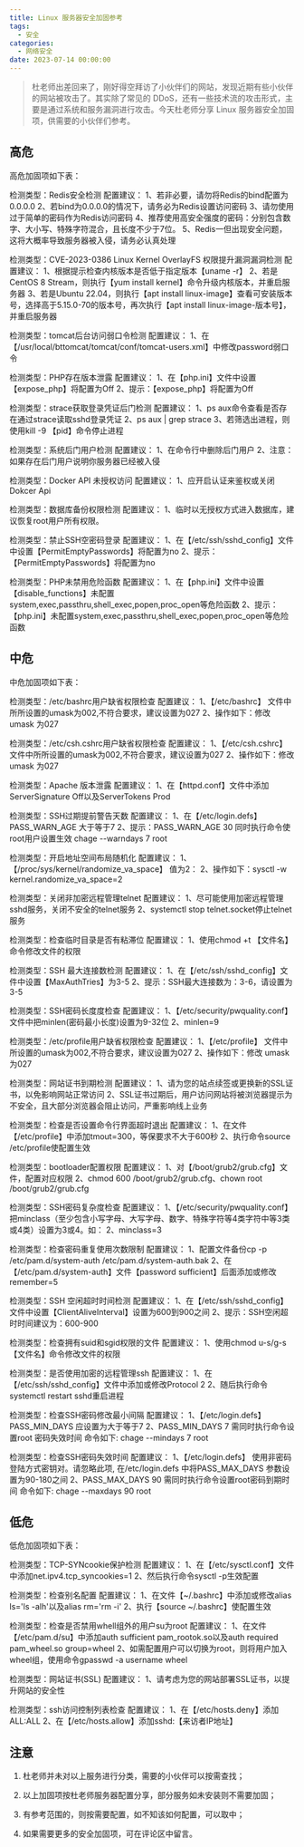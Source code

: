 ```yaml
---
title: Linux 服务器安全加固参考
tags:
  - 安全
categories:
  - 网络安全
date: 2023-07-14 00:00:00
---
```


> 杜老师出差回来了，刚好得空拜访了小伙伴们的网站，发现近期有些小伙伴的网站被攻击了。其实除了常见的 DDoS，还有一些技术流的攻击形式，主要是通过系统和服务漏洞进行攻击。今天杜老师分享 Linux 服务器安全加固项，供需要的小伙伴们参考。

<!-- more -->

## 高危

高危加固项如下表：

检测类型：Redis安全检测
配置建议：
1、若非必要，请勿将Redis的bind配置为0.0.0.0
2、若bind为0.0.0.0的情况下，请务必为Redis设置访问密码
3、请勿使用过于简单的密码作为Redis访问密码
4、推荐使用高安全强度的密码：分别包含数字、大小写、特殊字符混合，且长度不少于7位。
5、Redis一但出现安全问题，这将大概率导致服务器被入侵，请务必认真处理

检测类型：CVE-2023-0386 Linux Kernel OverlayFS 权限提升漏洞漏洞检测
配置建议：
1、根据提示检查内核版本是否低于指定版本【uname -r】
2、若是CentOS 8 Stream，则执行【yum install kernel】命令升级内核版本，并重启服务器
3、若是Ubuntu 22.04，则执行【apt install linux-image】查看可安装版本号，选择高于5.15.0-70的版本号，再次执行【apt install linux-image-版本号】，并重启服务器

检测类型：tomcat后台访问弱口令检测
配置建议：
1、在【/usr/local/bttomcat/tomcat/conf/tomcat-users.xml】中修改password弱口令

检测类型：PHP存在版本泄露
配置建议：
1、在【php.ini】文件中设置【expose_php】将配置为Off
2、提示：【expose_php】将配置为Off

检测类型：strace获取登录凭证后门检测
配置建议：
1、ps aux命令查看是否存在通过strace读取sshd登录凭证
2、ps aux | grep strace
3、若筛选出进程，则使用kill -9 【pid】命令停止进程

检测类型：系统后门用户检测
配置建议：
1、在命令行中删除后门用户
2、注意：如果存在后门用户说明你服务器已经被入侵

检测类型：Docker API 未授权访问
配置建议：
1、应开启认证来鉴权或关闭Dokcer Api

检测类型：数据库备份权限检测
配置建议：
1、临时以无授权方式进入数据库，建议恢复root用户所有权限。

检测类型：禁止SSH空密码登录
配置建议：
1、在【/etc/ssh/sshd_config】文件中设置【PermitEmptyPasswords】将配置为no
2、提示：【PermitEmptyPasswords】将配置为no

检测类型：PHP未禁用危险函数
配置建议：
1、在【php.ini】文件中设置【disable_functions】未配置system,exec,passthru,shell_exec,popen,proc_open等危险函数
2、提示：【php.ini】未配置system,exec,passthru,shell_exec,popen,proc_open等危险函数

## 中危

中危加固项如下表：

检测类型：/etc/bashrc用户缺省权限检查
配置建议：
1、【/etc/bashrc】 文件中所所设置的umask为002,不符合要求，建议设置为027
2、操作如下：修改 umask 为027

检测类型：/etc/csh.cshrc用户缺省权限检查
配置建议：
1、【/etc/csh.cshrc】 文件中所所设置的umask为002,不符合要求，建议设置为027
2、操作如下：修改 umask 为027

检测类型：Apache 版本泄露
配置建议：
1、在【httpd.conf】文件中添加ServerSignature Off以及ServerTokens Prod

检测类型：SSH过期提前警告天数
配置建议：
1、在【/etc/login.defs】 PASS_WARN_AGE 大于等于7
2、提示：PASS_WARN_AGE 30 同时执行命令使root用户设置生效 chage --warndays 7 root

检测类型：开启地址空间布局随机化
配置建议：
1、【/proc/sys/kernel/randomize_va_space】 值为2：
2、操作如下：sysctl -w kernel.randomize_va_space=2

检测类型：关闭非加密远程管理telnet
配置建议：
1、尽可能使用加密远程管理sshd服务，关闭不安全的telnet服务
2、systemctl stop telnet.socket停止telnet服务

检测类型：检查临时目录是否有粘滞位
配置建议：
1、使用chmod +t 【文件名】命令修改文件的权限

检测类型：SSH 最大连接数检测
配置建议：
1、在【/etc/ssh/sshd_config】文件中设置【MaxAuthTries】为3-5
2、提示：SSH最大连接数为：3-6，请设置为3-5

检测类型：SSH密码长度度检查
配置建议：
1、【/etc/security/pwquality.conf】 文件中把minlen(密码最小长度)设置为9-32位
2、minlen=9

检测类型：/etc/profile用户缺省权限检查
配置建议：
1、【/etc/profile】 文件中所设置的umask为002,不符合要求，建议设置为027
2、操作如下：修改 umask 为027

检测类型：网站证书到期检测
配置建议：
1、请为您的站点续签或更换新的SSL证书，以免影响网站正常访问
2、SSL证书过期后，用户访问网站将被浏览器提示为不安全，且大部分浏览器会阻止访问，严重影响线上业务

检测类型：检查是否设置命令行界面超时退出
配置建议：
1、在文件【/etc/profile】中添加tmout=300，等保要求不大于600秒
2、执行命令source /etc/profile使配置生效

检测类型：bootloader配置权限
配置建议：
1、对【/boot/grub2/grub.cfg】文件，配置对应权限
2、chmod 600 /boot/grub2/grub.cfg、chown root /boot/grub2/grub.cfg

检测类型：SSH密码复杂度检查
配置建议：
1、【/etc/security/pwquality.conf】 把minclass（至少包含小写字母、大写字母、数字、特殊字符等4类字符中等3类或4类）设置为3或4。如：
2、minclass=3

检测类型：检查密码重复使用次数限制
配置建议：
1、配置文件备份cp -p /etc/pam.d/system-auth /etc/pam.d/system-auth.bak
2、在【/etc/pam.d/system-auth】文件【password sufficient】后面添加或修改remember=5

检测类型：SSH 空闲超时时间检测
配置建议：
1、在【/etc/ssh/sshd_config】文件中设置【ClientAliveInterval】设置为600到900之间
2、提示：SSH空闲超时时间建议为：600-900

检测类型：检查拥有suid和sgid权限的文件
配置建议：
1、使用chmod u-s/g-s 【文件名】命令修改文件的权限

检测类型：是否使用加密的远程管理ssh
配置建议：
1、在【/etc/ssh/sshd_config】文件中添加或修改Protocol 2
2、随后执行命令systemctl restart sshd重启进程

检测类型：检查SSH密码修改最小间隔
配置建议：
1、【/etc/login.defs】 PASS_MIN_DAYS 应设置为大于等于7
2、PASS_MIN_DAYS 7 需同时执行命令设置root 密码失效时间 命令如下: chage --mindays 7 root

检测类型：检查SSH密码失效时间
配置建议：
1、【/etc/login.defs】 使用非密码登陆方式密钥对。请忽略此项, 在/etc/login.defs 中将PASS_MAX_DAYS 参数设置为90-180之间
2、PASS_MAX_DAYS 90 需同时执行命令设置root密码到期时间 命令如下: chage --maxdays 90 root

## 低危

低危加固项如下表：

检测类型：TCP-SYNcookie保护检测
配置建议：
1、在【/etc/sysctl.conf】文件中添加net.ipv4.tcp_syncookies=1
2、然后执行命令sysctl -p生效配置

检测类型：检查别名配置
配置建议：
1、在文件【~/.bashrc】中添加或修改alias ls='ls -alh'以及alias rm='rm -i'
2、执行【source ~/.bashrc】使配置生效

检测类型：检查是否禁用whell组外的用户su为root
配置建议：
1、在文件【/etc/pam.d/su】中添加auth sufficient pam_rootok.so以及auth required pam_wheel.so group=wheel
2、如需配置用户可以切换为root，则将用户加入wheel组，使用命令gpasswd -a username wheel

检测类型：网站证书(SSL)
配置建议：
1、请考虑为您的网站部署SSL证书，以提升网站的安全性

检测类型：ssh访问控制列表检查
配置建议：
1、在【/etc/hosts.deny】添加ALL:ALL
2、在【/etc/hosts.allow】添加sshd:【来访者IP地址】

## 注意

1. 杜老师并未对以上服务进行分类，需要的小伙伴可以按需查找；

2. 以上加固项按杜老师服务器配置分享，部分服务如未安装则不需要加固；

3. 有参考范围的，则按需要配置，如不知该如何配置，可以取中；

4. 如果需要更多的安全加固项，可在评论区中留言。